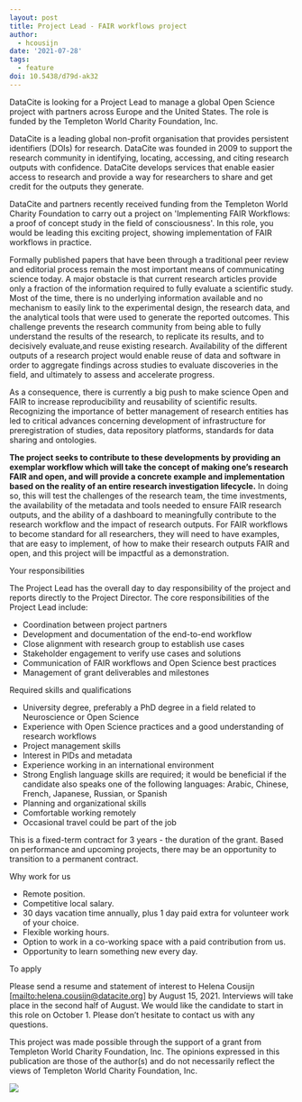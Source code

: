 ```yaml
---
layout: post
title: Project Lead - FAIR workflows project
author:
  - hcousijn
date: '2021-07-28'
tags:
  - feature
doi: 10.5438/d79d-ak32
---
```

DataCite is looking for a Project Lead to manage a global Open Science project with partners across Europe and the United States. The role is funded by the ​​Templeton World Charity Foundation, Inc. 

DataCite is a leading global non-profit organisation that provides persistent identifiers (DOIs) for research. DataCite was founded in 2009 to support the research community in identifying, locating, accessing, and citing research outputs with confidence. DataCite develops services that enable easier access to research and provide a way for researchers to share and get credit for the outputs they generate.

DataCite and partners recently received funding from the Templeton World Charity Foundation to carry out a project on 'Implementing FAIR Workflows: a proof of concept study in the field of consciousness'. In this role, you would be leading this exciting project, showing implementation of FAIR workflows in practice.

Formally published papers that have been through a traditional peer review and editorial process remain the most important means of communicating science today. A major obstacle is that current research articles provide only a fraction of the information required to fully evaluate a scientific study. Most of the time, there is no underlying information available and no mechanism to easily link to the experimental design, the research data, and the analytical tools that were used to generate the reported outcomes. This challenge prevents the research community from being able to fully understand the results of the research, to replicate its results, and to decisively evaluate,and reuse existing research. Availability of the different outputs of a research project would enable reuse of data and software in order to aggregate findings across studies to evaluate discoveries in the field, and ultimately to assess and accelerate progress.

As a consequence, there is currently a big push to make science Open and FAIR to increase reproducibility and reusability of scientific results. Recognizing the importance of better management of research entities has led to critical advances concerning development of infrastructure for preregistration of studies, data repository platforms, standards for data sharing and ontologies. 

**The project seeks to contribute to these developments by providing an exemplar workflow which will take the concept of making one’s research FAIR and open, and will provide a concrete example and implementation based on the reality of an entire research investigation lifecycle.** In doing so, this will test the challenges of the research team, the time investments, the availability of the metadata and tools needed to ensure FAIR research outputs, and the ability of a dashboard to meaningfully contribute to the research workflow and the impact of research outputs. For FAIR workflows to become standard for all researchers, they will need to have examples, that are easy to implement, of how to make their research outputs FAIR and open, and this project will be impactful as a demonstration.

Your responsibilities

The Project Lead has the overall day to day responsibility of the project and reports directly to the Project Director. The core responsibilities of the Project Lead include:

* Coordination between project partners
* Development and documentation of the end-to-end workflow 
* Close alignment with research group to establish use cases
* Stakeholder engagement to verify use cases and solutions
* Communication of FAIR workflows and Open Science best practices
* Management of grant deliverables and milestones

Required skills and qualifications

* University degree, preferably a PhD degree in a field related to Neuroscience or Open Science
* Experience with Open Science practices and a good understanding of research workflows
* Project management skills
* Interest in PIDs and metadata
* Experience working in an international environment
* Strong English language skills are required; it would be beneficial if the candidate also speaks one of the following languages: Arabic, Chinese, French, Japanese, Russian, or Spanish
* Planning and organizational skills
* Comfortable working remotely
* Occasional travel could be part of the job

This is a fixed-term contract for 3 years - the duration of the grant. Based on performance and upcoming projects, there may be an opportunity to transition to a permanent contract.

Why work for us

* Remote position.
* Competitive local salary.
* 30 days vacation time annually, plus 1 day paid extra for volunteer work of your choice.
* Flexible working hours.
* Option to work in a co-working space with a paid contribution from us.
* Opportunity to learn something new every day.

To apply

Please send a resume and statement of interest to Helena Cousijn [<mailto:helena.cousijn@datacite.org>] by August 15, 2021. Interviews will take place in the second half of August. We would like the candidate to start in this role on October 1. Please don’t hesitate to contact us with any questions.

This project was made possible through the support of a grant from Templeton World Charity Foundation, Inc. The opinions expressed in this publication are those of the author(s) and do not necessarily reflect the views of Templeton World Charity Foundation, Inc.

![](/images/uploads/twcf_logo_light_horizontal3.png)

